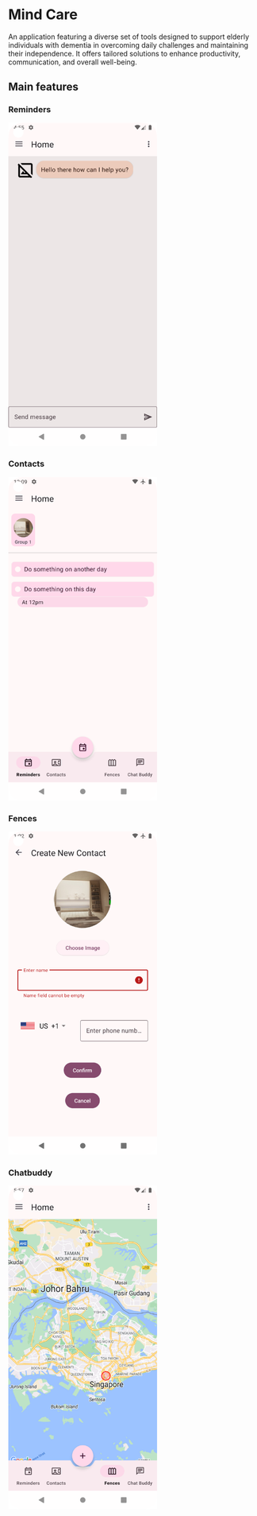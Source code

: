 # Mind Care

An application featuring a diverse set of tools designed to support elderly individuals with dementia in overcoming daily challenges and maintaining their independence. It offers tailored solutions to enhance productivity, communication, and overall well-being.

## Main features
### Reminders
<img src="/previewSource/feature.png" alt="Feature 1 landing image" width="300">

### Contacts
<img src="/previewSource/feature1.png" alt="Feature 2 landing image" width="300">

### Fences
<img src="/previewSource/feature2.png" alt="Feature 3 landing image" width="300">

### Chatbuddy
<img src="/previewSource/feature3.png" alt="Feature 4 landing image" width="300">

